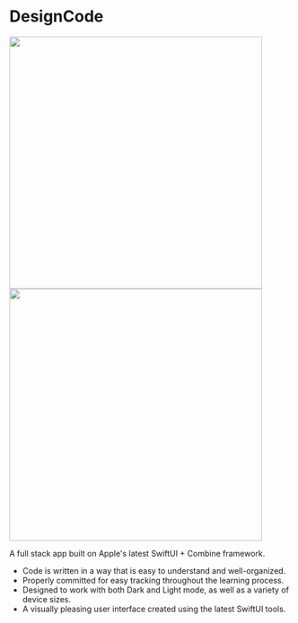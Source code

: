 # DesignCode

<img src="https://shorturl.at/ltHKM" height=450><img src="https://i.imgur.com/N9HfWdD.png" height=450>

A full stack app built on Apple's latest SwiftUI + Combine framework.

  -   Code is written in a way that is easy to understand and well-organized.
  - Properly committed for easy tracking throughout the learning process.
  - Designed to work with both Dark and Light mode, as well as a variety of device sizes.
  - A visually pleasing user interface created using the latest SwiftUI tools.
